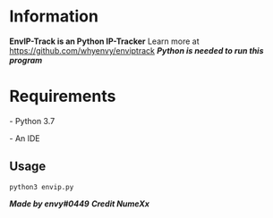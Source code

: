 # Information
<b>EnvIP-Track is an Python IP-Tracker</b> Learn more at https://github.com/whyenvy/enviptrack
***Python is needed to run this program***

# Requirements
<p>- Python 3.7</p>
<p>- An IDE</p>

## Usage
```
python3 envip.py
```

***Made by envy#0449***
***Credit NumeXx***
